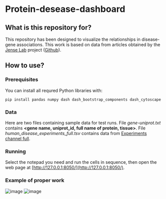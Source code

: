 # Protein-desease-dashboard
## What is this repository for?
This repository has been designed to visualize the relationships in disease-gene associations. This work is based on data from articles obtained by the [Jense Lab](https://diseases.jensenlab.org/) project ([Github](https://github.com/larsjuhljensen/tagger)).

##  How to use?
### Prerequisites

You can install all requred Python libraries with:

```
pip install pandas numpy dash dash_bootstrap_components dash_cytoscape
```

### Data
Here are two files containing sample data for test runs.
File _gene-uniprot.txt_ contains **<gene name, uniprot_id, full name of protein, tissue>**.
File _human_disease_experiments_full.tsv_ contains data from [Experiments channel full](https://diseases.jensenlab.org/Downloads). 

### Running
Select the notepad you need and run the cells in sequence, then open the web page at [http://127.0.0.1:8050/](http://127.0.0.1:8050/).

### Example of proper work
![image](https://user-images.githubusercontent.com/108821649/180904448-0a2d07d4-2ec0-49e9-ba1e-adf526b8074c.png)
![image](https://user-images.githubusercontent.com/108821649/180902808-28393090-bd7a-4e2b-b130-ba2413d9e83b.png)
